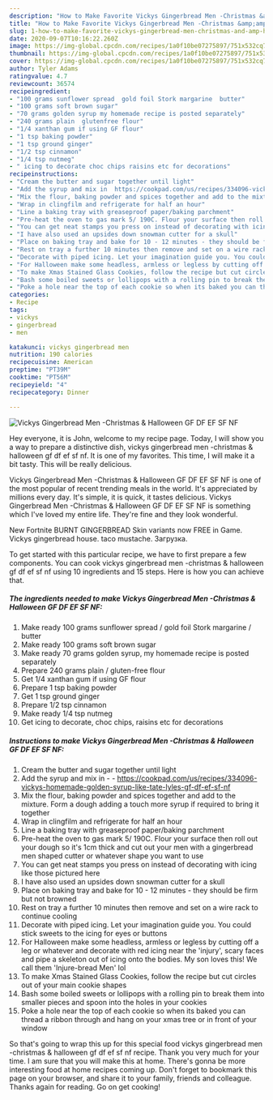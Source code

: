 ```yaml
---
description: "How to Make Favorite Vickys Gingerbread Men -Christmas &amp;amp; Halloween GF DF EF SF NF"
title: "How to Make Favorite Vickys Gingerbread Men -Christmas &amp;amp; Halloween GF DF EF SF NF"
slug: 1-how-to-make-favorite-vickys-gingerbread-men-christmas-and-amp-halloween-gf-df-ef-sf-nf
date: 2020-09-07T10:16:22.260Z
image: https://img-global.cpcdn.com/recipes/1a0f10be07275897/751x532cq70/vickys-gingerbread-men-christmas-halloween-gf-df-ef-sf-nf-recipe-main-photo.jpg
thumbnail: https://img-global.cpcdn.com/recipes/1a0f10be07275897/751x532cq70/vickys-gingerbread-men-christmas-halloween-gf-df-ef-sf-nf-recipe-main-photo.jpg
cover: https://img-global.cpcdn.com/recipes/1a0f10be07275897/751x532cq70/vickys-gingerbread-men-christmas-halloween-gf-df-ef-sf-nf-recipe-main-photo.jpg
author: Tyler Adams
ratingvalue: 4.7
reviewcount: 36574
recipeingredient:
- "100 grams sunflower spread  gold foil Stork margarine  butter"
- "100 grams soft brown sugar"
- "70 grams golden syrup my homemade recipe is posted separately"
- "240 grams plain  glutenfree flour"
- "1/4 xanthan gum if using GF flour"
- "1 tsp baking powder"
- "1 tsp ground ginger"
- "1/2 tsp cinnamon"
- "1/4 tsp nutmeg"
- " icing to decorate choc chips raisins etc for decorations"
recipeinstructions:
- "Cream the butter and sugar together until light"
- "Add the syrup and mix in  https://cookpad.com/us/recipes/334096-vickys-homemade-golden-syrup-like-tate-lyles-gf-df-ef-sf-nf"
- "Mix the flour, baking powder and spices together and add to the mixture. Form a dough adding a touch more syrup if required to bring it together"
- "Wrap in clingfilm and refrigerate for half an hour"
- "Line a baking tray with greaseproof paper/baking parchment"
- "Pre-heat the oven to gas mark 5/ 190C. Flour your surface then roll out your dough so it&#39;s 1cm thick and cut out your men with a gingerbread men shaped cutter or whatever shape you want to use"
- "You can get neat stamps you press on instead of decorating with icing like those pictured here"
- "I have also used an upsides down snowman cutter for a skull"
- "Place on baking tray and bake for 10 - 12 minutes - they should be firm but not browned"
- "Rest on tray a further 10 minutes then remove and set on a wire rack to continue cooling"
- "Decorate with piped icing. Let your imagination guide you. You could stick sweets to the icing for eyes or buttons"
- "For Halloween make some headless, armless or legless by cutting off a leg or whatever and decorate with red icing near the &#39;injury&#39;, scary faces and pipe a skeleton out of icing onto the bodies. My son loves this! We call them &#39;Injure-bread Men&#39; lol"
- "To make Xmas Stained Glass Cookies, follow the recipe but cut circles out of your main cookie shapes"
- "Bash some boiled sweets or lollipops with a rolling pin to break them into smaller pieces and spoon into the holes in your cookies"
- "Poke a hole near the top of each cookie so when its baked you can thread a ribbon through and hang on your xmas tree or in front of your window"
categories:
- Recipe
tags:
- vickys
- gingerbread
- men

katakunci: vickys gingerbread men 
nutrition: 190 calories
recipecuisine: American
preptime: "PT39M"
cooktime: "PT56M"
recipeyield: "4"
recipecategory: Dinner

---
```



![Vickys Gingerbread Men -Christmas &amp; Halloween GF DF EF SF NF](https://img-global.cpcdn.com/recipes/1a0f10be07275897/751x532cq70/vickys-gingerbread-men-christmas-halloween-gf-df-ef-sf-nf-recipe-main-photo.jpg)

Hey everyone, it is John, welcome to my recipe page. Today, I will show you a way to prepare a distinctive dish, vickys gingerbread men -christmas &amp; halloween gf df ef sf nf. It is one of my favorites. This time, I will make it a bit tasty. This will be really delicious.

Vickys Gingerbread Men -Christmas &amp; Halloween GF DF EF SF NF is one of the most popular of recent trending meals in the world. It's appreciated by millions every day. It's simple, it is quick, it tastes delicious. Vickys Gingerbread Men -Christmas &amp; Halloween GF DF EF SF NF is something which I've loved my entire life. They're fine and they look wonderful.

New Fortnite BURNT GINGERBREAD Skin variants now FREE in Game. Vickys gingerbread house. taco mustache. Загрузка.


To get started with this particular recipe, we have to first prepare a few components. You can cook vickys gingerbread men -christmas &amp; halloween gf df ef sf nf using 10 ingredients and 15 steps. Here is how you can achieve that.

<!--inarticleads1-->

##### The ingredients needed to make Vickys Gingerbread Men -Christmas &amp; Halloween GF DF EF SF NF:

1. Make ready 100 grams sunflower spread / gold foil Stork margarine / butter
1. Make ready 100 grams soft brown sugar
1. Make ready 70 grams golden syrup, my homemade recipe is posted separately
1. Prepare 240 grams plain / gluten-free flour
1. Get 1/4 xanthan gum if using GF flour
1. Prepare 1 tsp baking powder
1. Get 1 tsp ground ginger
1. Prepare 1/2 tsp cinnamon
1. Make ready 1/4 tsp nutmeg
1. Get  icing to decorate, choc chips, raisins etc for decorations




<!--inarticleads2-->

##### Instructions to make Vickys Gingerbread Men -Christmas &amp; Halloween GF DF EF SF NF:

1. Cream the butter and sugar together until light
1. Add the syrup and mix in -  - https://cookpad.com/us/recipes/334096-vickys-homemade-golden-syrup-like-tate-lyles-gf-df-ef-sf-nf
1. Mix the flour, baking powder and spices together and add to the mixture. Form a dough adding a touch more syrup if required to bring it together
1. Wrap in clingfilm and refrigerate for half an hour
1. Line a baking tray with greaseproof paper/baking parchment
1. Pre-heat the oven to gas mark 5/ 190C. Flour your surface then roll out your dough so it&#39;s 1cm thick and cut out your men with a gingerbread men shaped cutter or whatever shape you want to use
1. You can get neat stamps you press on instead of decorating with icing like those pictured here
1. I have also used an upsides down snowman cutter for a skull
1. Place on baking tray and bake for 10 - 12 minutes - they should be firm but not browned
1. Rest on tray a further 10 minutes then remove and set on a wire rack to continue cooling
1. Decorate with piped icing. Let your imagination guide you. You could stick sweets to the icing for eyes or buttons
1. For Halloween make some headless, armless or legless by cutting off a leg or whatever and decorate with red icing near the &#39;injury&#39;, scary faces and pipe a skeleton out of icing onto the bodies. My son loves this! We call them &#39;Injure-bread Men&#39; lol
1. To make Xmas Stained Glass Cookies, follow the recipe but cut circles out of your main cookie shapes
1. Bash some boiled sweets or lollipops with a rolling pin to break them into smaller pieces and spoon into the holes in your cookies
1. Poke a hole near the top of each cookie so when its baked you can thread a ribbon through and hang on your xmas tree or in front of your window




So that's going to wrap this up for this special food vickys gingerbread men -christmas &amp; halloween gf df ef sf nf recipe. Thank you very much for your time. I am sure that you will make this at home. There's gonna be more interesting food at home recipes coming up. Don't forget to bookmark this page on your browser, and share it to your family, friends and colleague. Thanks again for reading. Go on get cooking!
